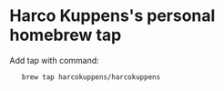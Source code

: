 # Harco Kuppens's personal homebrew tap


Add tap with command:  

```
   brew tap harcokuppens/harcokuppens
```
